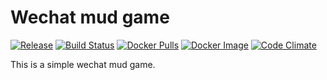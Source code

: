 # Wechat mud game

[![Release](https://img.shields.io/github/release/shuieryin/wechat_mud.svg)](https://github.com/shuieryin/wechat_mud/releases/latest)
[![Build Status](https://travis-ci.org/shuieryin/wechat_mud.svg?branch=master)](https://travis-ci.org/shuieryin/wechat_mud)
[![Docker Pulls](https://img.shields.io/docker/pulls/shuieryin/wechat_mud.svg)](https://hub.docker.com/r/shuieryin/wechat_mud/)
[![Docker Image](https://img.shields.io/imagelayers/image-size/shuieryin/wechat_mud/latest.svg)](https://hub.docker.com/r/shuieryin/wechat_mud/tags/)
[![Code Climate](http://img.shields.io/badge/code_climate-Erlang_18.1-brightgreen.svg)](http://www.erlang.org/download_release/30)

This is a simple wechat mud game.